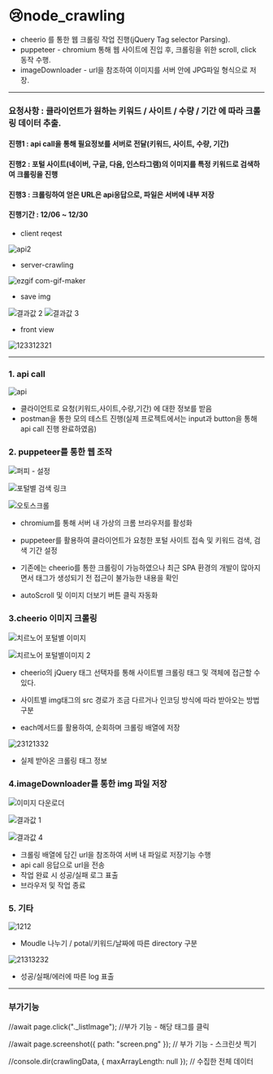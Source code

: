 # 😢node_crawling

- cheerio 를 통한 웹 크롤링 작업 진행(jQuery Tag selector Parsing).
- puppeteer - chromium 통해 웹 사이트에 진입 후, 크롤링을 위한 scroll, click 동작 수행.
- imageDownloader - url을 참조하여 이미지를 서버 안에 JPG파일 형식으로 저장.

---

### 요청사항 : 클라이언트가 원하는 키워드 / 사이트 / 수량 / 기간 에 따라 크롤링 데이터 추출.

#### 진행1 : api call을 통해 필요정보를 서버로 전달(키워드, 사이트, 수량, 기간)

#### 진행2 : 포털 사이트(네이버, 구글, 다음, 인스타그램)의 이미지를 특정 키워드로 검색하여 크롤링을 진행

#### 진행3 : 크롤링하여 얻은 URL은 api응답으로, 파일은 서버에 내부 저장

#### 진행기간 : 12/06 ~ 12/30

- client reqest

![api2](https://user-images.githubusercontent.com/98578138/209636015-e8700fea-6118-4e77-bc46-920c5b3c2913.png)

- server-crawling

![ezgif com-gif-maker](https://user-images.githubusercontent.com/98578138/209637215-568e0168-bd31-48df-9230-edf7a2f51862.gif)

- save img

![결과값 2](https://user-images.githubusercontent.com/98578138/209639431-131ee147-a53f-4888-ba7d-92e69de17963.png)
![결과값 3](https://user-images.githubusercontent.com/98578138/209639528-71a29392-d1ad-4e56-8844-e3013110db17.png)

- front view

![123312321](https://user-images.githubusercontent.com/98578138/206401161-cffbe163-5d06-42f9-8173-ff9b6afff486.png)

---

### 1. api call

![api](https://user-images.githubusercontent.com/98578138/209635778-f6571030-5dbf-41b3-a983-25c5b36d91f9.png)

- 클라이언트로 요청(키워드,사이트,수량,기간) 에 대한 정보를 받음
- postman을 통한 모의 테스트 진행(실제 프로젝트에서는 input과 button을 통해 api call 진행 완료하였음)

### 2. puppeteer를 통한 웹 조작

![퍼피 - 설정](https://user-images.githubusercontent.com/98578138/209636415-00c420fe-2bba-453b-9932-9c3a54f4ea3e.png)

![포털별 검색 링크](https://user-images.githubusercontent.com/98578138/209637767-fc3fd1f5-af1c-4f78-b239-8e632675b383.png)

![오토스크롤](https://user-images.githubusercontent.com/98578138/209637971-6f45d435-4435-47bb-a45e-5419b94843ba.png)

- chromium를 통해 서버 내 가상의 크롬 브라우저를 활성화

- puppeteer를 활용하여 클라이언트가 요청한 포털 사이트 접속 및 키워드 검색, 검색 기간 설정

- 기존에는 cheerio를 통한 크롤링이 가능하였으나 최근 SPA 환경의 개발이 많아지면서 태그가 생성되기 전 접근이 불가능한 내용을 확인

- autoScroll 및 이미지 더보기 버튼 클릭 자동화

### 3.cheerio 이미지 크롤링

![치르노어 포털별 이미지](https://user-images.githubusercontent.com/98578138/209638111-c1bef4ba-7d99-4c4e-b90e-3991b36d4a29.png)

![치르노어 포털별이미지 2](https://user-images.githubusercontent.com/98578138/209638120-b2a624d2-2d75-4ac1-b20b-19b2d7d8da2c.png)

- cheerio의 jQuery 태그 선택자를 통해 사이트별 크롤링 태그 및 객체에 접근할 수 있다.

- 사이트별 img태그의 src 경로가 조금 다르거나 인코딩 방식에 따라 받아오는 방법 구분

- each메서드를 활용하여, 순회하며 크롤링 배열에 저장

![23121332](https://user-images.githubusercontent.com/98578138/205882434-56e038c5-7661-4b2e-8ee7-a3d75d65cdab.png)

- 실제 받아온 크롤링 태그 정보

### 4.imageDownloader를 통한 img 파일 저장

![이미지 다운로더](https://user-images.githubusercontent.com/98578138/209639087-35ee7204-4291-4117-9ce0-64cae87e0481.png)

![결과값 1](https://user-images.githubusercontent.com/98578138/209639455-0cbb0ddd-4bc3-4d6b-9dcd-1bddc0ef063f.png)

![결과값 4](https://user-images.githubusercontent.com/98578138/209639538-97122b21-ac8e-43fd-92f1-82d47f0bebc5.png)

- 크롤링 배열에 담긴 url을 참조하여 서버 내 파일로 저장기능 수행
- api call 응답으로 url을 전송
- 작업 완료 시 성공/실패 로그 표출
- 브라우저 및 작업 종료

### 5. 기타

![1212](https://user-images.githubusercontent.com/98578138/209920358-fdf5a9fb-02f5-462a-84c9-38861f323c33.png)

- Moudle 나누기 / potal/키워드/날짜에 따른 directory 구분

![21313232](https://user-images.githubusercontent.com/98578138/209920554-993c6ae6-920d-459a-8b87-3e8bf72ca01f.png)

- 성공/실패/에러에 따른 log 표출

---

### 부가기능

//await page.click(".\_listImage"); //부가 기능 - 해당 태그를 클릭

//await page.screenshot({ path: "screen.png" }); // 부가 기능 - 스크린샷 찍기

//console.dir(crawlingData, { maxArrayLength: null }); // 수집한 전체 데이터
